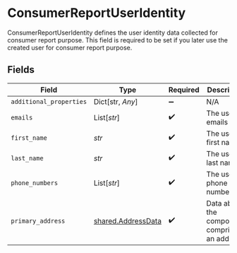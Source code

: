 # ConsumerReportUserIdentity

ConsumerReportUserIdentity defines the user identity data collected for consumer report purpose. This field is required to be set if you later use the created user for consumer report purpose.


## Fields

| Field                                                    | Type                                                     | Required                                                 | Description                                              |
| -------------------------------------------------------- | -------------------------------------------------------- | -------------------------------------------------------- | -------------------------------------------------------- |
| `additional_properties`                                  | Dict[str, *Any*]                                         | :heavy_minus_sign:                                       | N/A                                                      |
| `emails`                                                 | List[*str*]                                              | :heavy_check_mark:                                       | The user's emails                                        |
| `first_name`                                             | *str*                                                    | :heavy_check_mark:                                       | The user's first name                                    |
| `last_name`                                              | *str*                                                    | :heavy_check_mark:                                       | The user's last name                                     |
| `phone_numbers`                                          | List[*str*]                                              | :heavy_check_mark:                                       | The user's phone numbers                                 |
| `primary_address`                                        | [shared.AddressData](../../models/shared/addressdata.md) | :heavy_check_mark:                                       | Data about the components comprising an address.         |